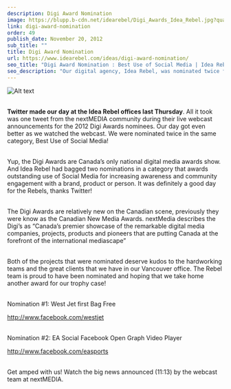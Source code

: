 ```yaml
---
description: Digi Award Nomination
image: https://blupp.b-cdn.net/idearebel/Digi_Awards_Idea_Rebel.jpg?quality=80&width=800
link: digi-award-nomination
order: 49
publish_date: November 20, 2012
sub_title: ""
title: Digi Award Nomination
url: https://www.idearebel.com/ideas/digi-award-nomination/
seo_title: "Digi Award Nomination : Best Use of Social Media | Idea Rebel"
seo_description: "Our digital agency, Idea Rebel, was nominated twice for Best Use of Social Media in The Digi Awards, the only national digital media awards show in Canada."
---
```

![Alt text](https://blupp.b-cdn.net/idearebel/ribbonbadge-576x364.jpg?quality=80&width=800?quality=80&width=800 "a title")

\
**Twitter made our day at the Idea Rebel offices last Thursday**. All it took was one tweet from the nextMEDIA community during their live webcast announcements for the 2012 Digi Awards nominees. Our day got even better as we watched the webcast. We were nominated twice in the same category, Best Use of Social Media!

\
Yup, the Digi Awards are Canada’s only national digital media awards show. And Idea Rebel had bagged two nominations in a category that awards outstanding use of Social Media for increasing awareness and community engagement with a brand, product or person. It was definitely a good day for the Rebels, thanks Twitter!

\
The Digi Awards are relatively new on the Canadian scene, previously they were know as the Canadian New Media Awards. nextMedia describes the Digi’s as “Canada’s premier showcase of the remarkable digital media companies, projects, products and pioneers that are putting Canada at the forefront of the international mediascape”

\
Both of the projects that were nominated deserve kudos to the hardworking teams and the great clients that we have in our Vancouver office. The Rebel team is proud to have been nominated and hoping that we take home another award for our trophy case!

\
Nomination #1: West Jet first Bag Free

http://www.facebook.com/westjet

\
Nomination #2: EA Social Facebook Open Graph Video Player

http://www.facebook.com/easports

\
Get amped with us! Watch the big news announced (11:13) by the webcast team at nextMEDIA.
